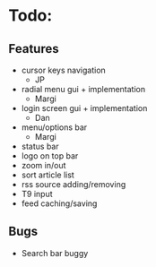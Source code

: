 # Todo:

## Features
 - cursor keys navigation
	 - JP
 - radial menu gui + implementation
	 - Margi
 - login screen gui + implementation
	 - Dan
 - menu/options bar
	 - Margi
 - status bar
 - logo on top bar
 - zoom in/out
 - sort article list
 - rss source adding/removing
 - T9 input
 - feed caching/saving

## Bugs
 - Search bar buggy